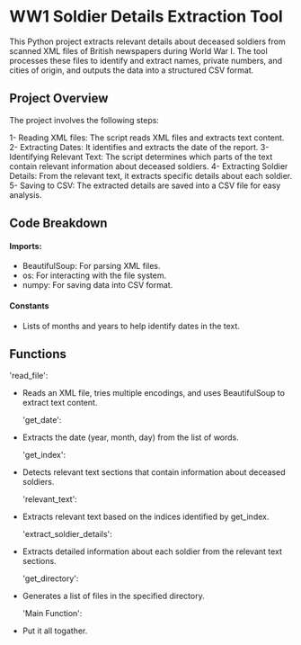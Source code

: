 # WW1 Soldier Details Extraction Tool

This Python project extracts relevant details about deceased soldiers from scanned XML files of British newspapers during World War I. The tool processes these files to identify and extract names, private numbers, and cities of origin, and outputs the data into a structured CSV format.

## Project Overview
The project involves the following steps:

1- Reading XML files: The script reads XML files and extracts text content.
2- Extracting Dates: It identifies and extracts the date of the report.
3- Identifying Relevant Text: The script determines which parts of the text contain relevant information about deceased soldiers.
4- Extracting Soldier Details: From the relevant text, it extracts specific details about each soldier.
5- Saving to CSV: The extracted details are saved into a CSV file for easy analysis.

## Code Breakdown
#### Imports:
- BeautifulSoup: For parsing XML files.
- os: For interacting with the file system.
- numpy: For saving data into CSV format.

#### Constants
- Lists of months and years to help identify dates in the text.

## Functions
  'read_file':
- Reads an XML file, tries multiple encodings, and uses BeautifulSoup to extract text content.

  'get_date':
- Extracts the date (year, month, day) from the list of words.
  
  'get_index':
- Detects relevant text sections that contain information about deceased soldiers.
 
  'relevant_text':
- Extracts relevant text based on the indices identified by get_index.

  'extract_soldier_details':
- Extracts detailed information about each soldier from the relevant text sections.

  'get_directory':
- Generates a list of files in the specified directory.

  'Main Function':
- Put it all togather.
